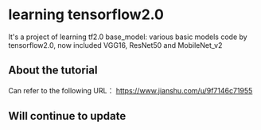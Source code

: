# learning tensorflow2.0
It's a project of learning tf2.0
base_model: various basic models code by tensorflow2.0, now included VGG16, ResNet50 and MobileNet_v2

## About the tutorial
Can refer to the following URL：
https://www.jianshu.com/u/9f7146c71955

## Will continue to update

